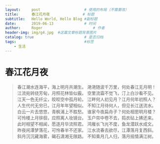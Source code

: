 ```yaml
---
layout:     post   				    # 使用的布局（不需要改）
title:      春江花月夜 				# 标题 
subtitle:   Hello World, Hello Blog #副标题
date:       2019-06-13 				# 时间
author:     Roger 						# 作者
header-img: img/g4.jpg 	#这篇文章标题背景图片
catalog: true 						# 是否归档
tags:								#标签
    - 生活
---
```

# 春江花月夜
> 春江潮水连海平，海上明月共潮生。
> 滟滟随波千万里，何处春江无月明！
> 江流宛转绕芳甸，月照花林皆似霰。
> 空里流霜不觉飞，汀上白沙看不见。
> 江天一色无纤尘，皎皎空中孤月轮。
> 江畔何人初见月？江月何年初照人？
> 人生代代无穷已，江月年年望相似。
> 不知江月待何人，但见长江送流水。
> 白云一片去悠悠，青枫浦上不胜愁。
> 谁家今夜扁舟子？何处相思明月楼？
> 可怜楼上月徘徊，应照离人妆镜台。
> 玉户帘中卷不去，捣衣砧上拂还来。
> 此时相望不相闻，愿逐月华流照君。
> 鸿雁长飞光不度，鱼龙潜跃水成文。
> 昨夜闲潭梦落花，可怜春半不还家。
> 江水流春去欲尽，江潭落月复西斜。
> 斜月沉沉藏海雾，碣石潇湘无限路。
> 不知乘月几人归，落月摇情满江树。

